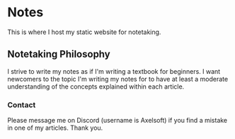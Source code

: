 # Notes
This is where I host my static website for notetaking.

## Notetaking Philosophy
I strive to write my notes as if I'm writing a textbook for beginners. I want
newcomers to the topic I'm writing my notes for to have at least a moderate
understanding of the concepts explained within each article.

### Contact
Please message me on Discord (username is Axelsoft) if you find a mistake in
one of my articles. Thank you.
